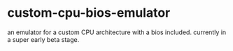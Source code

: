 # custom-cpu-bios-emulator
an emulator for a custom CPU architecture with a bios included. currently in a super early beta stage.
